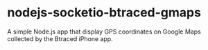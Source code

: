 nodejs-socketio-btraced-gmaps
=============================

A simple Node.js app that display GPS coordinates on Google Maps collected by the Btraced iPhone app.
